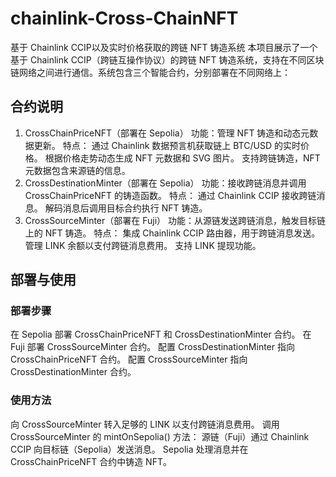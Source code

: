 # chainlink-Cross-ChainNFT
基于 Chainlink CCIP以及实时价格获取的跨链 NFT 铸造系统
本项目展示了一个基于 Chainlink CCIP（跨链互操作协议）的跨链 NFT 铸造系统，支持在不同区块链网络之间进行通信。系统包含三个智能合约，分别部署在不同网络上：
## 合约说明
1. CrossChainPriceNFT（部署在 Sepolia）
功能：管理 NFT 铸造和动态元数据更新。
特点：
通过 Chainlink 数据预言机获取链上 BTC/USD 的实时价格。
根据价格走势动态生成 NFT 元数据和 SVG 图片。
支持跨链铸造，NFT 元数据包含来源链的信息。
2. CrossDestinationMinter（部署在 Sepolia）
功能：接收跨链消息并调用 CrossChainPriceNFT 的铸造函数。
特点：
通过 Chainlink CCIP 接收跨链消息。
解码消息后调用目标合约执行 NFT 铸造。
3. CrossSourceMinter（部署在 Fuji）
功能：从源链发送跨链消息，触发目标链上的 NFT 铸造。
特点：
集成 Chainlink CCIP 路由器，用于跨链消息发送。
管理 LINK 余额以支付跨链消息费用。
支持 LINK 提现功能。
## 部署与使用
### 部署步骤
在 Sepolia 部署 CrossChainPriceNFT 和 CrossDestinationMinter 合约。
在 Fuji 部署 CrossSourceMinter 合约。
配置 CrossDestinationMinter 指向 CrossChainPriceNFT 合约。
配置 CrossSourceMinter 指向 CrossDestinationMinter 合约。
### 使用方法
向 CrossSourceMinter 转入足够的 LINK 以支付跨链消息费用。
调用 CrossSourceMinter 的 mintOnSepolia() 方法：
源链（Fuji）通过 Chainlink CCIP 向目标链（Sepolia）发送消息。
Sepolia 处理消息并在 CrossChainPriceNFT 合约中铸造 NFT。
